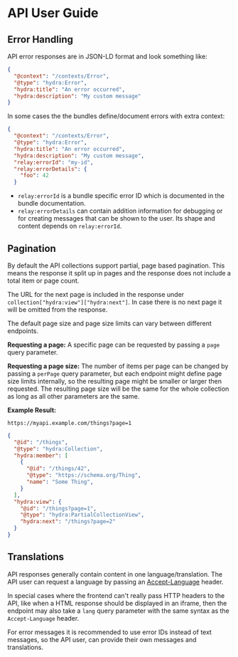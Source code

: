 # API User Guide

## Error Handling

API error responses are in JSON-LD format and look something like:

```json
{
  "@context": "/contexts/Error",
  "@type": "hydra:Error",
  "hydra:title": "An error occurred",
  "hydra:description": "My custom message"
}
```

In some cases the the bundles define/document errors with extra context:

```json
{
  "@context": "/contexts/Error",
  "@type": "hydra:Error",
  "hydra:title": "An error occurred",
  "hydra:description": "My custom message",
  "relay:errorId": "my-id",
  "relay:errorDetails": {
    "foo": 42
  }
```

* `relay:errorId` is a bundle specific error ID which is documented in the bundle documentation.
* `relay:errorDetails` can contain addition information for debugging or for creating messages that can be shown to the user. Its shape and content depends on `relay:errorId`.

## Pagination

By default the API collections support partial, page based pagination. This means the response it split up in pages and the response does not include a total item or page count.

The URL for the next page is included in the response under `collection["hydra:view"]["hydra:next"]`. In case there is no next page it will be omitted from the response.

The default page size and page size limits can vary between different endpoints.

**Requesting a page:** A specific page can be requested by passing a `page` query parameter.

**Requesting a page size:** The number of items per page can be changed by passing a `perPage` query parameter, but each endpoint might define page size limits internally, so the resulting page might be smaller or larger then requested. The resulting page size will be the same for the whole collection as long as all other parameters are the same.

**Example Result:**

```
https://myapi.example.com/things?page=1
```

```json
{
  "@id": "/things",
  "@type": "hydra:Collection",
  "hydra:member": [
    {
      "@id": "/things/42",
      "@type": "https://schema.org/Thing",
      "name": "Some Thing",
    }
  ],
  "hydra:view": {
    "@id": "/things?page=1",
    "@type": "hydra:PartialCollectionView",
    "hydra:next": "/things?page=2"
  }
}
```


## Translations

API responses generally contain content in one language/translation. The API user can request a language by passing an [Accept-Language](https://developer.mozilla.org/en-US/docs/Web/HTTP/Headers/Accept-Language) header.

In special cases where the frontend can't really pass HTTP headers to the API, like when a HTML response should be displayed in an iframe, then the endpoint may also take a `lang` query parameter with the same syntax as the `Accept-Language` header.

For error messages it is recommended to use error IDs instead of text messages, so the API user, can provide their own messages and translations.
